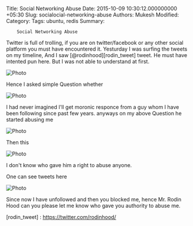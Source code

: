 Title: Social Networking Abuse
Date: 2015-10-09 10:30:12.000000000 +05:30
Slug: socialocial-networking-abuse
Authors: Mukesh
Modified: 
Category: 
Tags: ubuntu, redis
Summary: 

        Social Networking Abuse


Twitter is full of trolling, if you are on twitter/facebook or any other social platform you must have encountered it. 
Yesturday I was surfing the tweets on my timeline, And I saw [@rodinhood][rodin_tweet] tweet. He must have intented pun here. But I was not able to understand at first.  

![Photo](https://www.diigo.com/file/image/parabrqzcrsscsrsrzbsepabqe/Original.jpg)

Hence I asked simple Question whether 

![Photo](https://www.diigo.com/file/image/parabrqzcrsrrreqdzbseopaep/1st.jpg)

I had never imagined I'll get moronic responce from a guy whom I have been following since past few years.
anyways on my above Question he started abusing me 

![Photo](https://www.diigo.com/file/image/parabrqzcrsrrroqazbseopaoe/Mad.jpg)

Then this 

![Photo](https://www.diigo.com/file/image/parabrqzcrsrrrdoazbseopaea/Moron.jpg)


I don't know who gave him a right to abuse anyone. 

One can see tweets here 

![Photo](https://www.diigo.com/file/image/parabrqzcrsrrrccpzbseopadq/RodinHood.jpg)

Since now I have unfollowed and then you blocked me, hence  Mr. Rodin Hood can you please let me know who gave you authority to abuse me. 


[rodin_tweet] : https://twitter.com/rodinhood/